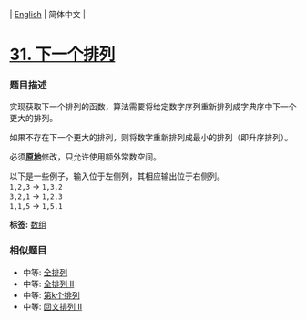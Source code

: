 | [English](README_EN.md) | 简体中文 |

# [31. 下一个排列](https://leetcode-cn.com/problems/next-permutation)
 ### 题目描述
<p>实现获取下一个排列的函数，算法需要将给定数字序列重新排列成字典序中下一个更大的排列。</p>

<p>如果不存在下一个更大的排列，则将数字重新排列成最小的排列（即升序排列）。</p>

<p>必须<strong><a href="https://baike.baidu.com/item/%E5%8E%9F%E5%9C%B0%E7%AE%97%E6%B3%95" target="_blank">原地</a></strong>修改，只允许使用额外常数空间。</p>

<p>以下是一些例子，输入位于左侧列，其相应输出位于右侧列。<br>
<code>1,2,3</code> &rarr; <code>1,3,2</code><br>
<code>3,2,1</code> &rarr; <code>1,2,3</code><br>
<code>1,1,5</code> &rarr; <code>1,5,1</code></p>

**标签:**  [数组](https://leetcode-cn.com/tag/array) 
 ### 相似题目
- 中等:	[全排列](https://leetcode-cn.com/problems/permutations) 
- 中等:	[全排列 II](https://leetcode-cn.com/problems/permutations-ii) 
- 中等:	[第k个排列](https://leetcode-cn.com/problems/permutation-sequence) 
- 中等:	[回文排列 II](https://leetcode-cn.com/problems/palindrome-permutation-ii) 
